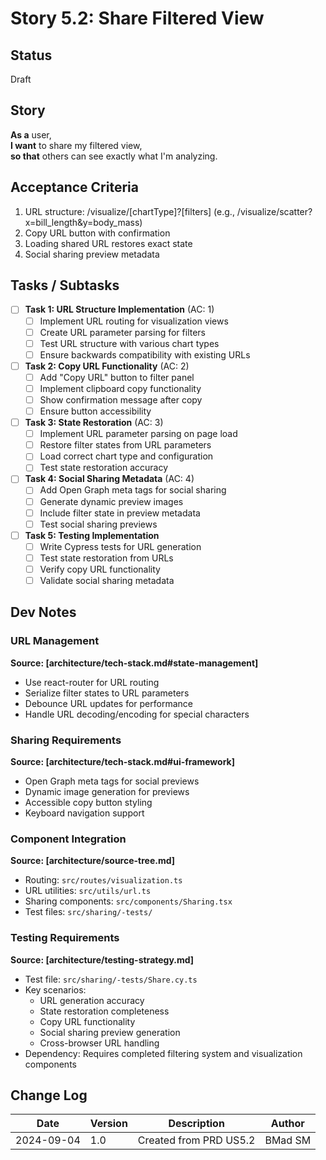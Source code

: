 # Story 5.2: Share Filtered View

## Status
Draft

## Story
**As a** user,  
**I want** to share my filtered view,  
**so that** others can see exactly what I'm analyzing.

## Acceptance Criteria

1. URL structure: /visualize/[chartType]?[filters] (e.g., /visualize/scatter?x=bill_length&y=body_mass)
2. Copy URL button with confirmation
3. Loading shared URL restores exact state
4. Social sharing preview metadata

## Tasks / Subtasks

- [ ] **Task 1: URL Structure Implementation** (AC: 1)
  - [ ] Implement URL routing for visualization views
  - [ ] Create URL parameter parsing for filters
  - [ ] Test URL structure with various chart types
  - [ ] Ensure backwards compatibility with existing URLs

- [ ] **Task 2: Copy URL Functionality** (AC: 2)
  - [ ] Add "Copy URL" button to filter panel
  - [ ] Implement clipboard copy functionality
  - [ ] Show confirmation message after copy
  - [ ] Ensure button accessibility

- [ ] **Task 3: State Restoration** (AC: 3)
  - [ ] Implement URL parameter parsing on page load
  - [ ] Restore filter states from URL parameters
  - [ ] Load correct chart type and configuration
  - [ ] Test state restoration accuracy

- [ ] **Task 4: Social Sharing Metadata** (AC: 4)
  - [ ] Add Open Graph meta tags for social sharing
  - [ ] Generate dynamic preview images
  - [ ] Include filter state in preview metadata
  - [ ] Test social sharing previews

- [ ] **Task 5: Testing Implementation**
  - [ ] Write Cypress tests for URL generation
  - [ ] Test state restoration from URLs
  - [ ] Verify copy URL functionality
  - [ ] Validate social sharing metadata

## Dev Notes

### URL Management
**Source: [architecture/tech-stack.md#state-management]**
- Use react-router for URL routing
- Serialize filter states to URL parameters
- Debounce URL updates for performance
- Handle URL decoding/encoding for special characters

### Sharing Requirements
**Source: [architecture/tech-stack.md#ui-framework]**
- Open Graph meta tags for social previews
- Dynamic image generation for previews
- Accessible copy button styling
- Keyboard navigation support

### Component Integration
**Source: [architecture/source-tree.md]**
- Routing: `src/routes/visualization.ts`
- URL utilities: `src/utils/url.ts`
- Sharing components: `src/components/Sharing.tsx`
- Test files: `src/sharing/-tests/`

### Testing Requirements
**Source: [architecture/testing-strategy.md]**
- Test file: `src/sharing/-tests/Share.cy.ts`
- Key scenarios:
  - URL generation accuracy
  - State restoration completeness
  - Copy URL functionality
  - Social sharing preview generation
  - Cross-browser URL handling
- Dependency: Requires completed filtering system and visualization components

## Change Log
| Date | Version | Description | Author |
|------|---------|-------------|---------|
| 2024-09-04 | 1.0 | Created from PRD US5.2 | BMad SM |
